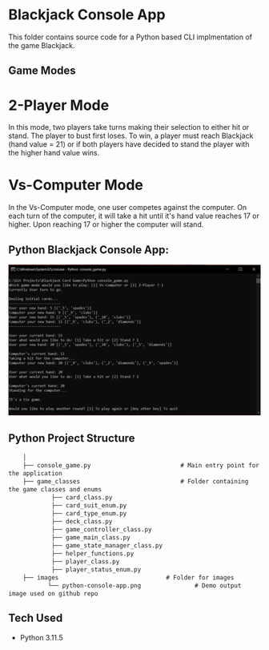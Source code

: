 # Blackjack Console App

This folder contains source code for a Python based CLI implmentation of the game Blackjack.

## Game Modes
# 2-Player Mode
In this mode, two players take turns making their selection to either hit or stand. The player to bust first loses. To win, a player must reach Blackjack (hand value = 21) or if both players have decided to stand the player with the higher hand value wins.

# Vs-Computer Mode
In the Vs-Computer mode, one user competes against the computer. On each turn of the computer, it will take a hit until it's hand value reaches 17 or higher. Upon reaching 17 or higher the computer will stand.
				
## Python Blackjack Console App:
![Python-Blackjack-Console-App](./images/python-console-app.png)

## Python Project Structure

        │
        ├── console_game.py                        	# Main entry point for the application
        ├── game_classes                    		# Folder containing the game classes and enums
                ├── card_class.py                  	
                ├── card_suit_enum.py                   
                ├── card_type_enum.py                  	
                ├── deck_class.py                       
                ├── game_controller_class.py            
                ├── game_main_class.py                  
                ├── game_state_manager_class.py         
                ├── helper_functions.py                 
                ├── player_class.py                  	
                ├── player_status_enum.py               
        ├── images                		        # Folder for images
               └── python-console-app.png            	# Demo output image used on github repo

## Tech Used
- Python 3.11.5